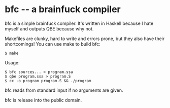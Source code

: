 bfc -- a brainfuck compiler
===========================

bfc is a simple brainfuck compiler.  It's written in Haskell because I
hate myself and outputs QBE because why not.

Makefiles are clunky, hard to write and errors prone, but they also
have their shortcomings!  You can use make to build bfc:

	$ make

Usage:

	$ bfc sources... > program.ssa
	$ qbe program.ssa > program.S
	$ cc -o program program.S && ./program

bfc reads from standard input if no arguments are given.

bfc is release into the public domain.
